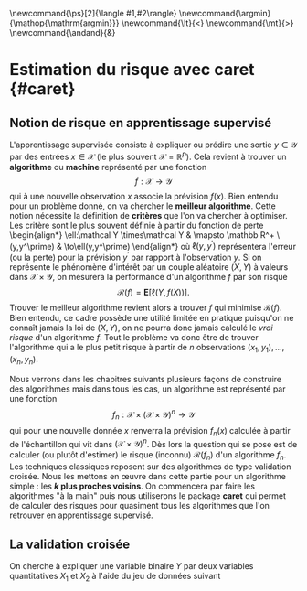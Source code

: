 \newcommand{\ps}[2]{\langle #1,#2\rangle}
\newcommand{\argmin}{\mathop{\mathrm{argmin}}}
\newcommand{\lt}{<}
\newcommand{\mt}{>}
\newcommand{\andand}{&}


# Estimation du risque avec caret {#caret}

## Notion de risque en apprentissage supervisé

L'apprentissage supervisée consiste à expliquer ou prédire une sortie $y\in\mathcal Y$ par des entrées $x\in\mathcal X$ (le plus souvent $\mathcal X=\mathbb R^p$). Cela revient à trouver un **algorithme** ou **machine** représenté par une fonction
$$f:\mathcal X\to\mathcal Y$$
qui à une nouvelle observation $x$ associe la prévision $f(x)$. Bien entendu pour un problème donné, on va chercher le **meilleur algorithme**. Cette notion nécessite la définition de **critères** que l'on va chercher à optimiser. Les critère sont le plus souvent définie à partir du fonction de perte 
\begin{align*}
\ell:\mathcal Y \times\mathcal Y & \mapsto \mathbb R^+ \\
(y,y^\prime) & \to\ell(y,y^\prime)
\end{align*}
où $\ell(y,y^\prime)$ représentera l'erreur (ou la perte) pour la prévision $y^\prime$ par rapport à l'observation $y$. Si on représente le phénomène d'intérêt par un couple aléatoire $(X,Y)$ à valeurs dans $\mathcal X\times\mathcal Y$, on mesurera la performance d'un algorithme $f$ par son risque
$$\mathcal R(f)=\mathbf E[\ell(Y,f(X))].$$
Trouver le meilleur algorithme revient alors à trouver $f$ qui minimise $\mathcal R(f)$. Bien entendu, ce cadre possède une utilité limitée en pratique puisqu'on ne connaît jamais la loi de $(X,Y)$, on ne pourra donc jamais calculé le *vrai risque* d'un algorithme $f$. Tout le problème va donc être de trouver l'algorithme qui a le plus petit risque à partir de $n$ observations $(x_1,y_1),\dots,(x_n,y_n)$. 

Nous verrons dans les chapitres suivants plusieurs façons de construire des algorithmes mais dans tous les cas, un algorithme est représenté par une fonction 
$$f_n:\mathcal X\times(\mathcal X\times\mathcal Y)^n\to\mathcal Y$$
qui pour une nouvelle donnée $x$ renverra la prévision $f_n(x)$ calculée à partir de l'échantillon qui vit dans $(\mathcal X\times\mathcal Y)^n$. Dès lors la question qui se pose est de calculer (ou plutôt d'estimer) le risque (inconnu) $\mathcal R(f_n)$ d'un algorithme $f_n$. Les techniques classiques reposent sur des algorithmes de type validation croisée. Nous les mettons en œuvre dans cette partie pour un algorithme simple : les **$k$ plus proches voisins**. On commencera par faire les algorithmes "à la main" puis nous utiliserons le package **caret** qui permet de calculer des risques pour quasiment tous les algorithmes que l'on retrouver en apprentissage supervisé. 


## La validation croisée

On cherche à expliquer une variable binaire $Y$ par deux variables quantitatives $X_1$ et $X_2$ à l'aide du jeu de données suivant

























































